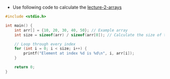 
- Use following code to calculate the [lecture-2-arrays](lecture-2-arrays.md)
```c
#include <stdio.h>

int main() {
    int arr[] = {10, 20, 30, 40, 50}; // Example array
    int size = sizeof(arr) / sizeof(arr[0]); // Calculate the size of the array

    // Loop through every index
    for (int i = 0; i < size; i++) {
        printf("Element at index %d is %d\n", i, arr[i]);
    }

    return 0;
}

```